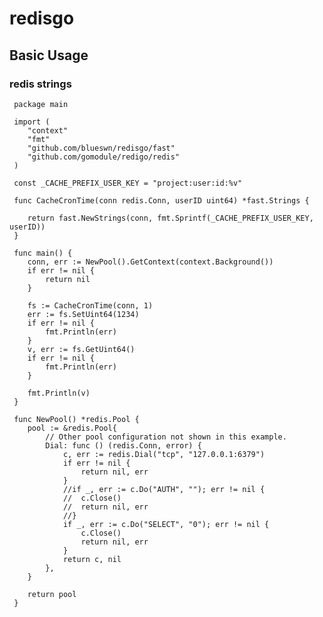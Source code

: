 # redisgo

## Basic Usage

### redis strings

     package main
     
     import (
        "context"
        "fmt"
        "github.com/blueswn/redisgo/fast"
        "github.com/gomodule/redigo/redis"
     )
     
     const _CACHE_PREFIX_USER_KEY = "project:user:id:%v"
     
     func CacheCronTime(conn redis.Conn, userID uint64) *fast.Strings {
     
        return fast.NewStrings(conn, fmt.Sprintf(_CACHE_PREFIX_USER_KEY, userID))
     }
     
     func main() {
        conn, err := NewPool().GetContext(context.Background())
        if err != nil {
            return nil
        }
     
        fs := CacheCronTime(conn, 1)
        err := fs.SetUint64(1234)
        if err != nil {
            fmt.Println(err)
        }
        v, err := fs.GetUint64()
        if err != nil {
            fmt.Println(err)
        }
     
        fmt.Println(v)
     }
     
     func NewPool() *redis.Pool {
        pool := &redis.Pool{
            // Other pool configuration not shown in this example.
            Dial: func () (redis.Conn, error) {
                c, err := redis.Dial("tcp", "127.0.0.1:6379")
                if err != nil {
                    return nil, err
                }
                //if _, err := c.Do("AUTH", ""); err != nil {
                //  c.Close()
                //  return nil, err
                //}
                if _, err := c.Do("SELECT", "0"); err != nil {
                    c.Close()
                    return nil, err
                }
                return c, nil
            },
        }
     
        return pool
     }